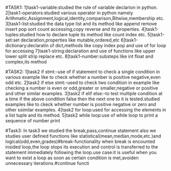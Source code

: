 #TASK1:
1]task1-variable:studied the rule of variable declarion in python.
2]task1-operators:studied various operator in python namely Arithmatic,Assignment,logical,identity,comparison,Bitwise,membership etc.
3]task1-list:studied the data type list and its method like append remove insert pop sort count accessing,copy reverse and its properties.
4]task1-tuples:studied how to declare tuple its method like count index etc.
5]task1-set:set declaration,properties like mutable,ordered,etc
6]task1-dictionary:declaratin of dict,methods like copy index pop and use of for loop for accessing
7]task1-string:declaration and use of functions like upper lower split strip replace etc.
8]task1-number:substeps like int float and complex,its method

#TASK2:
1]task2 if stmt:-use of if statement to check a single condition in various example like to check whether a number is positive negative,even odd etc.
2]task2 if else stmt:-used to check two condition in example like checking a number is even or odd,greater or smaller,negative or positive and other similar examples.
3]task2 if elif else:-to test multiple condition at a time if the above condition false then the next one to it is tested.studied examples like to ckeck whether number is positive negative or zero and other ssimilar examples.
4]task2 for loop:used for accessing the elements in a list tuple and its method.
5]task2 while loop:use of while loop to print a sequence of number print

#Task3:
In task3 we studied the break,pass,continue statement also we studies user defined functions like statistical(mean,median,mode,etc.)and logical(odd,even,grades)#break-functionality when break is encounted insided loop,the loop stops its execution and control is transferred to the statement immediately following the loop.use case:it is useful when you want to exist a loop as soon as certain condition is met,avoiden unnecessary iterations.#continue functi
